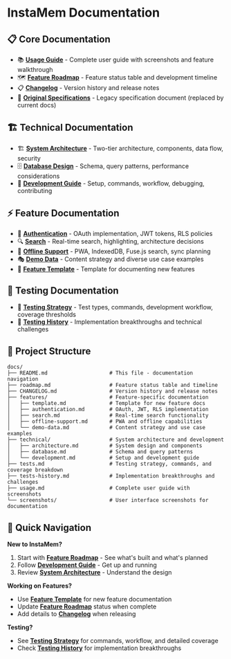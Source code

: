 # InstaMem Documentation

## 📋 Core Documentation

-   📚 [**Usage Guide**](usage.md) - Complete user guide with screenshots and feature walkthrough
-   🗺️ [**Feature Roadmap**](roadmap.md) - Feature status table and development timeline
-   📋 [**Changelog**](CHANGELOG.md) - Version history and release notes
-   📜 [**Original Specifications**](Spec.md) - Legacy specification document (replaced by current docs)

## 🏗️ Technical Documentation

-   🏗️ [**System Architecture**](technical/architecture.md) - Two-tier architecture, components, data flow, security
-   🗄️ [**Database Design**](technical/database.md) - Schema, query patterns, performance considerations
-   🚀 [**Development Guide**](technical/development.md) - Setup, commands, workflow, debugging, contributing

## ⚡ Feature Documentation

-   🔐 [**Authentication**](features/authentication.md) - OAuth implementation, JWT tokens, RLS policies
-   🔍 [**Search**](features/search.md) - Real-time search, highlighting, architecture decisions
-   📴 [**Offline Support**](features/offline-support.md) - PWA, IndexedDB, Fuse.js search, sync planning
-   🎭 [**Demo Data**](features/demo-data.md) - Content strategy and diverse use case examples
-   📝 [**Feature Template**](features/template.md) - Template for documenting new features

## 🧪 Testing Documentation

-   🧪 [**Testing Strategy**](tests.md) - Test types, commands, development workflow, coverage thresholds
-   📖 [**Testing History**](tests-history.md) - Implementation breakthroughs and technical challenges

## 📁 Project Structure

```
docs/
├── README.md                    # This file - documentation navigation
├── roadmap.md                   # Feature status table and timeline
├── CHANGELOG.md                 # Version history and release notes
├── features/                    # Feature-specific documentation
│   ├── template.md              # Template for new feature docs
│   ├── authentication.md        # OAuth, JWT, RLS implementation
│   ├── search.md                # Real-time search functionality
│   ├── offline-support.md       # PWA and offline capabilities
│   └── demo-data.md             # Content strategy and use case examples
├── technical/                   # System architecture and development
│   ├── architecture.md          # System design and components
│   ├── database.md              # Schema and query patterns
│   └── development.md           # Setup and development guide
├── tests.md                     # Testing strategy, commands, and coverage breakdown
├── tests-history.md             # Implementation breakthroughs and challenges
├── usage.md                     # Complete user guide with screenshots
└── screenshots/                 # User interface screenshots for documentation
```

## 🚀 Quick Navigation

**New to InstaMem?**

1. Start with [**Feature Roadmap**](roadmap.md) - See what's built and what's planned
2. Follow [**Development Guide**](technical/development.md) - Get up and running
3. Review [**System Architecture**](technical/architecture.md) - Understand the design

**Working on Features?**

-   Use [**Feature Template**](features/template.md) for new feature documentation
-   Update [**Feature Roadmap**](roadmap.md) status when complete
-   Add details to [**Changelog**](CHANGELOG.md) when releasing

**Testing?**

-   See [**Testing Strategy**](tests.md) for commands, workflow, and detailed coverage
-   Check [**Testing History**](tests-history.md) for implementation breakthroughs
